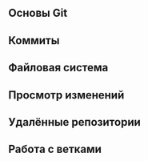 ## Основы Git

## Коммиты

## Файловая система

## Просмотр изменений

## Удалённые репозитории

## Работа с ветками
